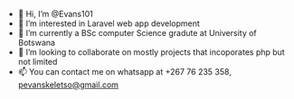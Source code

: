 - 👋 Hi, I’m @Evans101
- 👀 I’m interested in Laravel web app development
- 🌱 I’m currently a BSc computer Science gradute at University of Botswana
- 💞️ I’m looking to collaborate on mostly projects that incoporates php but not limited
- 📫 You can contact me on whatsapp at +267 76 235 358, pevanskeletso@gmail.com 

<!---
Evans101/Evans101 is a ✨ special ✨ repository because its `README.md` (this file) appears on your GitHub profile.
You can click the Preview link to take a look at your changes.
--->
